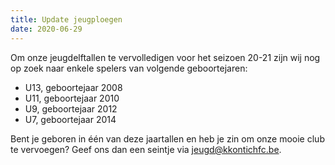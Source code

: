 ```yaml
---
title: Update jeugploegen
date: 2020-06-29
---
```

Om onze jeugdelftallen te vervolledigen voor het seizoen 20-21 zijn wij nog op zoek naar enkele spelers van volgende geboortejaren:
- U13, geboortejaar 2008
- U11, geboortejaar 2010
- U9, geboortejaar 2012
- U7, geboortejaar 2014

Bent je geboren in één van deze jaartallen en heb je zin om onze mooie club te vervoegen? Geef ons dan een seintje via [jeugd@kkontichfc.be](mailto:jeugd@kkontichfc.be "jeugd@kkontichfc.be").
